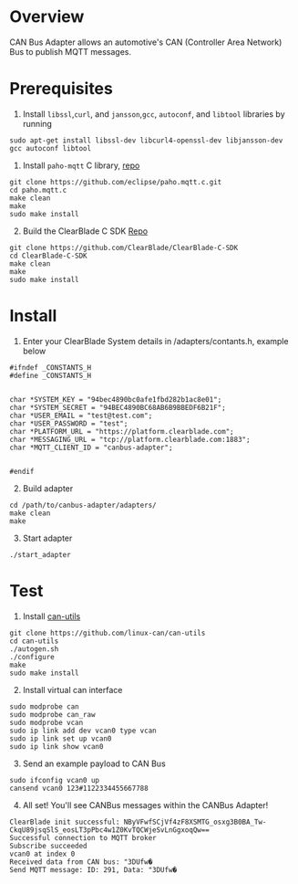 # Overview

CAN Bus Adapter allows an automotive's CAN (Controller Area Network) Bus to publish MQTT messages.

# Prerequisites


1. Install `libssl`,`curl`, and `jansson`,`gcc`, `autoconf`, and `libtool` libraries by running 

```
sudo apt-get install libssl-dev libcurl4-openssl-dev libjansson-dev gcc autoconf libtool
```

1. Install `paho-mqtt` C library, [repo](https://eclipse.org/paho/clients/c/)

```
git clone https://github.com/eclipse/paho.mqtt.c.git
cd paho.mqtt.c
make clean
make
sudo make install
```

2. Build the ClearBlade C SDK [Repo](https://github.com/ClearBlade/ClearBlade-C-SDK)

```
git clone https://github.com/ClearBlade/ClearBlade-C-SDK
cd ClearBlade-C-SDK
make clean
make
sudo make install
```

# Install

1. Enter your ClearBlade System details in /adapters/contants.h, example below

```
#ifndef _CONSTANTS_H
#define _CONSTANTS_H


char *SYSTEM_KEY = "94bec4890bc0afe1fbd282b1ac8e01";  
char *SYSTEM_SECRET = "94BEC4890BC68AB6B9BBEDF6B21F";  
char *USER_EMAIL = "test@test.com";  
char *USER_PASSWORD = "test";  
char *PLATFORM_URL = "https://platform.clearblade.com";  
char *MESSAGING_URL = "tcp://platform.clearblade.com:1883";  
char *MQTT_CLIENT_ID = "canbus-adapter";  


#endif

```
2. Build adapter

```
cd /path/to/canbus-adapter/adapters/
make clean
make
```

3. Start adapter

```
./start_adapter
```

# Test

1. Install [can-utils](https://github.com/linux-can/can-utils)

```
git clone https://github.com/linux-can/can-utils
cd can-utils
./autogen.sh
./configure
make
sudo make install
```

2. Install virtual can interface

```
sudo modprobe can
sudo modprobe can_raw
sudo modprobe vcan
sudo ip link add dev vcan0 type vcan
sudo ip link set up vcan0
sudo ip link show vcan0
```

3. Send an example payload to CAN Bus

```
sudo ifconfig vcan0 up
cansend vcan0 123#1122334455667788
```

4. All set! You'll see CANBus messages within the CANBus Adapter!

```
ClearBlade init successful: NByVFwfSCjVf4zF8XSMTG_osxg3B0BA_Tw-CkqU89jsqSlS_eosLT3pPbc4w1Z0KvTQCWjeSvLnGgxoqQw==
Successful connection to MQTT broker
Subscribe succeeded
vcan0 at index 0
Received data from CAN bus: "3DUfw�
Send MQTT message: ID: 291, Data: "3DUfw�
```
